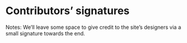 # Contributors’ signatures

Notes: We’ll leave some space to give credit to the site’s designers via a small signature towards the end.